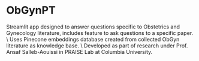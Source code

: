 # ObGynPT
Streamlit app designed to answer questions specific to Obstetrics and Gynecology literature, includes feature to ask questions to a specific paper. \\
Uses Pinecone embeddings database created from collected ObGyn literature as knowledge base. \\
Developed as part of research under Prof. Ansaf Salleb-Aouissi in PRAISE Lab at Columbia University.
